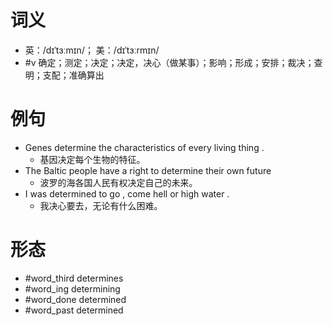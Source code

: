 # 词义
- 英：/dɪˈtɜːmɪn/； 美：/dɪˈtɜːrmɪn/
- #v 确定；测定；决定；决定，决心（做某事）；影响；形成；安排；裁决；查明；支配；准确算出
# 例句
- Genes determine the characteristics of every living thing .
	- 基因决定每个生物的特征。
- The Baltic people have a right to determine their own future
	- 波罗的海各国人民有权决定自己的未来。
- I was determined to go , come hell or high water .
	- 我决心要去，无论有什么困难。
# 形态
- #word_third determines
- #word_ing determining
- #word_done determined
- #word_past determined

